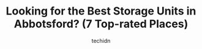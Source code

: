 ---
layout: ampstory
image: https://i0.wp.com/www.auto.or.id/wp-content/uploads/2023/06/super-self-storage-0-abbotsford-1686326326.jpeg?resize=640,853
author: techidn
featured: false
description: Abbotsford, British Columbia, Canada is a haven for Storage Units enthusiasts, boasting an impressive array of 7 top-notch establishments. Whether youre a seasoned connoisseur or simply cur
title: Looking for the Best Storage Units in Abbotsford? (7 Top-rated Places)
cover:
   title: Looking for the Best Storage Units in Abbotsford? (7 Top-rated Places)
   subtitle: AUTO.OR.ID
   background: https://www.auto.or.id/wp-content/uploads/2023/06/super-self-storage-0-abbotsford-1686326326.jpeg

pages: 
 - layout: thirds
   top: <h1>#1 Extra Storage Now</h1>
   bottom: "<p>I rented other storage before and this is the best ever. The whole building and area are very clean, comfortable temperature during winter and convenient to move my stuff</p>"
   background: https://www.auto.or.id/wp-content/uploads/2023/06/super-self-storage-1-abbotsford-1686326328.jpeg
   backgroundblur: true
 - layout: thirds
   top: <h1>#2 Pockit Self Storage - Abbotsford</h1>
   bottom: "<p>2992 Pinegrove St, Abbotsford, BC V4X 1T3, Canada</p>"
   background: https://www.auto.or.id/wp-content/uploads/2023/06/super-self-storage-2-abbotsford-1686326328.jpeg
   cta:
      link: https://www.auto.or.id/looking-for-the-best-storage-units-in-abbotsford-7-top-rated-places/
      text: Looking for the Best Storage Units in Abbotsford? (7 Top-rated Places)
 - layout: thirds
   top: <h1>#3 U-Haul Moving & Storage at S Fraser Way</h1>
   bottom: "<p>30618 Matsqui Pl, Abbotsford, BC V2T 6L4, Canada</p>"
   background: https://images.unsplash.com/photo-1619843810550-d7ba538ea44f?ixlib=rb-4.0.3&ixid=MnwxMjA3fDB8MHxwaG90by1wYWdlfHx8fGVufDB8fHx8&auto=format&fit=crop&w=640&h=853&q=80
   cta:
      link: https://www.auto.or.id/looking-for-the-best-storage-units-in-abbotsford-7-top-rated-places/
      text: Looking for the Best Storage Units in Abbotsford? (7 Top-rated Places)
 - layout: thirds
   top: <h1>#4 U-Haul Moving & Storage of Abbotsford</h1>
   bottom: "<p>33966 Hazelwood Ave RR3, Abbotsford, BC V2S 7V2, Canada</p>"
   background: https://images.unsplash.com/photo-1631526090968-6979b72f2ce2?ixlib=rb-4.0.3&ixid=MnwxMjA3fDB8MHxwaG90by1wYWdlfHx8fGVufDB8fHx8&auto=format&fit=crop&w=640&h=853&q=80
   cta:
      link: https://www.auto.or.id/looking-for-the-best-storage-units-in-abbotsford-7-top-rated-places/
      text: Looking for the Best Storage Units in Abbotsford? (7 Top-rated Places)
 - layout: thirds
   top: <h1>#5 BigSteelBox</h1>
   bottom: "<p>37400 N Parallel Rd, Abbotsford, BC V3G 2K1, Canada</p>"
   background: https://images.unsplash.com/photo-1504215680853-026ed2a45def?ixlib=rb-4.0.3&ixid=MnwxMjA3fDB8MHxwaG90by1wYWdlfHx8fGVufDB8fHx8&auto=format&fit=crop&w=640&h=853&q=80
   cta:
      link: https://www.auto.or.id/looking-for-the-best-storage-units-in-abbotsford-7-top-rated-places/
      text: Looking for the Best Storage Units in Abbotsford? (7 Top-rated Places)
 - layout: thirds
   top: <h1>#6 Super Self Storage</h1>
   bottom: "<p>2035 Townline Rd, Abbotsford, BC V2T 6E4, Canada</p>"
   background: https://images.unsplash.com/photo-1594420307680-4e404e105d86?ixlib=rb-4.0.3&ixid=MnwxMjA3fDB8MHxwaG90by1wYWdlfHx8fGVufDB8fHx8&auto=format&fit=crop&w=640&h=853&q=80
   cta:
      link: https://www.auto.or.id/looking-for-the-best-storage-units-in-abbotsford-7-top-rated-places/
      text: Looking for the Best Storage Units in Abbotsford? (7 Top-rated Places)
 - layout: thirds
   top: <h1>#7 Alert Moving & Storage Ltd</h1>
   bottom: "<p>31330 Wheel Ave #101, Abbotsford, BC V2T 6G9, Canada</p>"
   background: https://images.unsplash.com/photo-1592853625511-ad0edcc69c07?ixlib=rb-4.0.3&ixid=MnwxMjA3fDB8MHxwaG90by1wYWdlfHx8fGVufDB8fHx8&auto=format&fit=crop&w=640&h=853&q=80
   cta:
      link: https://www.auto.or.id/looking-for-the-best-storage-units-in-abbotsford-7-top-rated-places/
      text: Looking for the Best Storage Units in Abbotsford? (7 Top-rated Places)
 - layout: thirds
   middle: Continue reading...
   background: https://images.unsplash.com/photo-1617814076367-b759c7d7e738?ixlib=rb-4.0.3&ixid=MnwxMjA3fDB8MHxwaG90by1wYWdlfHx8fGVufDB8fHx8&auto=format&fit=crop&w=640&h=853&q=80
   cta:
      link: https://www.auto.or.id/looking-for-the-best-storage-units-in-abbotsford-7-top-rated-places/
      text: Looking for the Best Storage Units in Abbotsford? (7 Top-rated Places)

---
